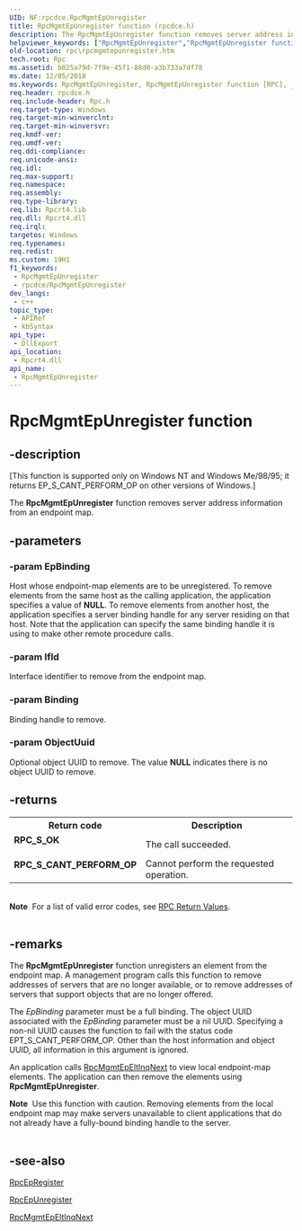 ```yaml
---
UID: NF:rpcdce.RpcMgmtEpUnregister
title: RpcMgmtEpUnregister function (rpcdce.h)
description: The RpcMgmtEpUnregister function removes server address information from an endpoint map.
helpviewer_keywords: ["RpcMgmtEpUnregister","RpcMgmtEpUnregister function [RPC]","_rpc_rpcmgmtepunregister","rpc.rpcmgmtepunregister","rpcdce/RpcMgmtEpUnregister"]
old-location: rpc\rpcmgmtepunregister.htm
tech.root: Rpc
ms.assetid: b825a79d-7f9e-45f1-88d0-a3b733a7df78
ms.date: 12/05/2018
ms.keywords: RpcMgmtEpUnregister, RpcMgmtEpUnregister function [RPC], _rpc_rpcmgmtepunregister, rpc.rpcmgmtepunregister, rpcdce/RpcMgmtEpUnregister
req.header: rpcdce.h
req.include-header: Rpc.h
req.target-type: Windows
req.target-min-winverclnt: 
req.target-min-winversvr: 
req.kmdf-ver: 
req.umdf-ver: 
req.ddi-compliance: 
req.unicode-ansi: 
req.idl: 
req.max-support: 
req.namespace: 
req.assembly: 
req.type-library: 
req.lib: Rpcrt4.lib
req.dll: Rpcrt4.dll
req.irql: 
targetos: Windows
req.typenames: 
req.redist: 
ms.custom: 19H1
f1_keywords:
 - RpcMgmtEpUnregister
 - rpcdce/RpcMgmtEpUnregister
dev_langs:
 - c++
topic_type:
 - APIRef
 - kbSyntax
api_type:
 - DllExport
api_location:
 - Rpcrt4.dll
api_name:
 - RpcMgmtEpUnregister
---
```


# RpcMgmtEpUnregister function


## -description

<p class="CCE_Message">[This function is  supported only on Windows NT and Windows Me/98/95; it returns EP_S_CANT_PERFORM_OP on other versions of Windows.]

The 
<b>RpcMgmtEpUnregister</b> function removes server address information from an endpoint map.

## -parameters

### -param EpBinding

Host whose endpoint-map elements are to be unregistered. To remove elements from the same host as the calling application, the application specifies a value of <b>NULL</b>. To remove elements from another host, the application specifies a server binding handle for any server residing on that host. Note that the application can specify the same binding handle it is using to make other remote procedure calls.

### -param IfId

Interface identifier to remove from the endpoint map.

### -param Binding

Binding handle to remove.

### -param ObjectUuid

Optional object UUID to remove. The value <b>NULL</b> indicates there is no object UUID to remove.

## -returns

<table>
<tr>
<th>Return code</th>
<th>Description</th>
</tr>
<tr>
<td width="40%">
<dl>
<dt><b>RPC_S_OK</b></dt>
</dl>
</td>
<td width="60%">
The call succeeded.

</td>
</tr>
<tr>
<td width="40%">
<dl>
<dt><b>RPC_S_CANT_PERFORM_OP</b></dt>
</dl>
</td>
<td width="60%">
Cannot perform the requested operation.

</td>
</tr>
</table>
 

<div class="alert"><b>Note</b>  For a list of valid error codes, see 
<a href="https://docs.microsoft.com/windows/desktop/Rpc/rpc-return-values">RPC Return Values</a>.</div>
<div> </div>

## -remarks

The 
<b>RpcMgmtEpUnregister</b> function unregisters an element from the endpoint map. A management program calls this function to remove addresses of servers that are no longer available, or to remove addresses of servers that support objects that are no longer offered.

The <i>EpBinding</i> parameter must be a full binding. The object UUID associated with the <i>EpBinding</i> parameter must be a nil UUID. Specifying a non-nil UUID causes the function to fail with the status code EPT_S_CANT_PERFORM_OP. Other than the host information and object UUID, all information in this argument is ignored.

An application calls 
<a href="https://docs.microsoft.com/windows/desktop/api/rpcdce/nf-rpcdce-rpcmgmtepeltinqnext">RpcMgmtEpEltInqNext</a> to view local endpoint-map elements. The application can then remove the elements using 
<b>RpcMgmtEpUnregister</b>.

<div class="alert"><b>Note</b>  Use this function with caution. Removing elements from the local endpoint map may make servers unavailable to client applications that do not already have a fully-bound binding handle to the server.</div>
<div> </div>

## -see-also

<a href="https://docs.microsoft.com/windows/desktop/api/rpcdce/nf-rpcdce-rpcepregister">RpcEpRegister</a>



<a href="https://docs.microsoft.com/windows/desktop/api/rpcdce/nf-rpcdce-rpcepunregister">RpcEpUnregister</a>



<a href="https://docs.microsoft.com/windows/desktop/api/rpcdce/nf-rpcdce-rpcmgmtepeltinqnext">RpcMgmtEpEltInqNext</a>

